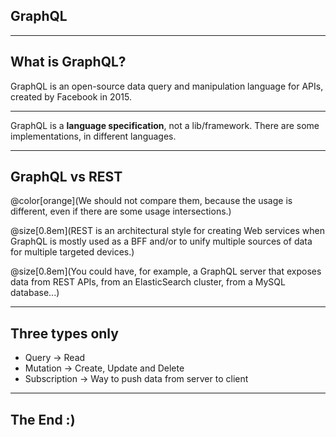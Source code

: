 
## GraphQL

---

## What is GraphQL?

GraphQL is an open-source data query and manipulation language for APIs, created by Facebook in 2015.

---

GraphQL is a **language specification**, not a lib/framework. There are some implementations, in different languages.

---

## GraphQL vs REST

@color[orange](We should not compare them, because the usage is different, even if there are some usage intersections.)

@size[0.8em](REST is an architectural style for creating Web services when GraphQL is mostly used as a BFF and/or to unify multiple sources of data for multiple targeted devices.)

@size[0.8em](You could have, for example, a GraphQL server that exposes data from REST APIs, from an ElasticSearch cluster, from a MySQL database...)

---

## Three types only

* Query -> Read
* Mutation -> Create, Update and Delete
* Subscription -> Way to push data from server to client

---

## The End :)
